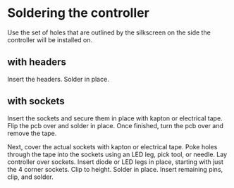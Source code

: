 # Soldering the controller

Use the set of holes that are outlined by the silkscreen on the side the controller will be installed on.

## with headers

Insert the headers. Solder in place.

## with sockets

Insert the sockets and secure them in place with kapton or electrical tape. Flip the pcb over and solder in place. Once finished, turn the pcb over and remove the tape.

Next, cover the actual sockets with kapton or electrical tape. Poke holes through the tape into the sockets using an LED leg, pick tool, or needle. Lay controller over sockets. Insert diode or LED legs in place, starting with just the 4 corner sockets. Clip to height. Solder in place. Insert remaining pins, clip, and solder.

